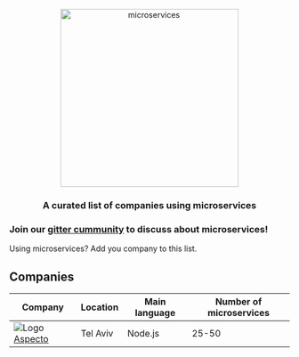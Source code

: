 <div align="center">
  
<a href="#"><img width="320px" src="https://s3-eu-west-1.amazonaws.com/resources.aspecto.io/assets/flows-search-empty-state.png" title="microservices"></a>

<h3>A curated list of companies using microservices</h3>

</div>

### Join our [gitter cummunity](https://gitter.im/microservices-companies/community) to discuss about microservices!

Using microservices?
Add you company to this list.

## Companies

 Company | Location | Main language | Number of microservices |
-----|-----|-----|-----|
![Logo](https://www.google.com/s2/favicons?sz=16&domain=www.aspecto.io) [Aspecto](https://www.aspecto.io/) | Tel Aviv | Node.js | 25-50 |
